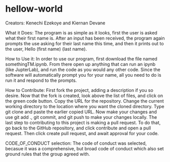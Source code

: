 # hellow-world
Creators: Kenechi Ezekoye and Kiernan Devane

What it Does:
The program is as simple as it looks, first the user is asked what their first name is. After an input has been received, the program again prompts the use asking for their last name this time, and then it prints out to the user, Hello (first name) (last name).

How to Use it:
In order to use our program, first download the file named somethingTM.ipynb. From there open up anything that can run an ipynb (like JupterLab), and run the code as you would any other code. Since the software will automatically prompt you for your name, all you need to do is run it and respond to the prompts.

How to Contribute:
First fork the project, adding a description if you so desire. Now that the fork is created, look above the list of files, and click on the green code button. Copy the URL for the repository. Change the current working directory to the location where you want the cloned directory. Type git clone and paste the earlier copied URL. Now make your changes and use git add ., git commit, and git push to make your changes locally. The last step to contributing to this project is making a pull request. To do that, go back to the GitHub repository, and click contribute and open a pull request. Then click create pull request, and await approval for your code.

CODE_OF_CONDUCT selection: The code of conduct was selected, becasue it was a comprehensive, but broad code of conduct which also set ground rules that the group agreed with.
